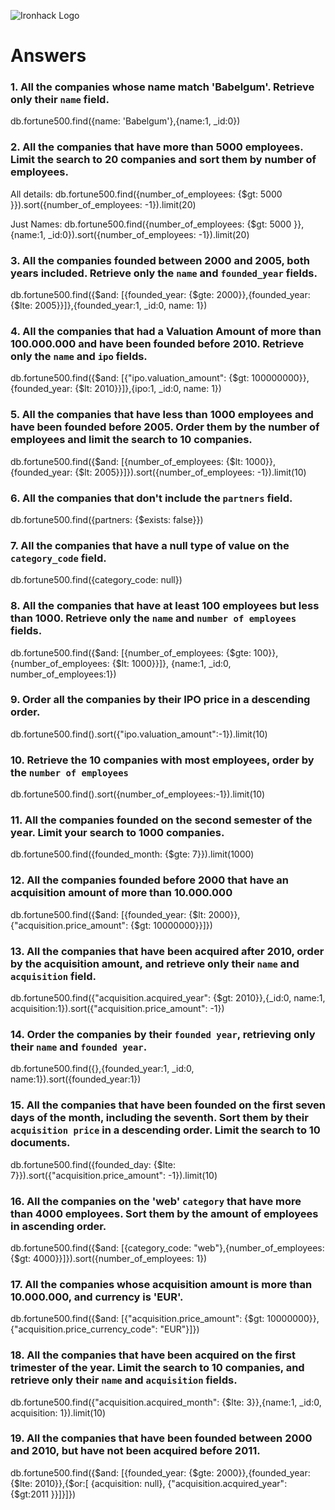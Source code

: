 ![Ironhack Logo](https://i.imgur.com/1QgrNNw.png)

# Answers

### 1. All the companies whose name match 'Babelgum'. Retrieve only their `name` field.

db.fortune500.find({name: 'Babelgum'},{name:1, \_id:0})

### 2. All the companies that have more than 5000 employees. Limit the search to 20 companies and sort them by **number of employees**.

All details:
db.fortune500.find({number_of_employees: {\$gt: 5000 }}).sort({number_of_employees: -1}).limit(20)

Just Names:
db.fortune500.find({number_of_employees: {\$gt: 5000 }},{name:1, \_id:0}).sort({number_of_employees: -1}).limit(20)

### 3. All the companies founded between 2000 and 2005, both years included. Retrieve only the `name` and `founded_year` fields.

db.fortune500.find({$and: [{founded_year: {$gte: 2000}},{founded_year: {\$lte: 2005}}]},{founded_year:1, \_id:0, name: 1})

### 4. All the companies that had a Valuation Amount of more than 100.000.000 and have been founded before 2010. Retrieve only the `name` and `ipo` fields.

db.fortune500.find({$and: [{"ipo.valuation_amount": {$gt: 100000000}},{founded_year: {\$lt: 2010}}]},{ipo:1, \_id:0, name: 1})

### 5. All the companies that have less than 1000 employees and have been founded before 2005. Order them by the number of employees and limit the search to 10 companies.

db.fortune500.find({$and: [{number_of_employees: {$lt: 1000}},{founded_year: {\$lt: 2005}}]}).sort({number_of_employees: -1}).limit(10)

### 6. All the companies that don't include the `partners` field.

db.fortune500.find({partners: {\$exists: false}})

### 7. All the companies that have a null type of value on the `category_code` field.

db.fortune500.find({category_code: null})

### 8. All the companies that have at least 100 employees but less than 1000. Retrieve only the `name` and `number of employees` fields.

db.fortune500.find({$and: [{number_of_employees: {$gte: 100}},{number_of_employees: {\$lt: 1000}}]}, {name:1, \_id:0, number_of_employees:1})

### 9. Order all the companies by their IPO price in a descending order.

db.fortune500.find().sort({"ipo.valuation_amount":-1}).limit(10)

### 10. Retrieve the 10 companies with most employees, order by the `number of employees`

db.fortune500.find().sort({number_of_employees:-1}).limit(10)

### 11. All the companies founded on the second semester of the year. Limit your search to 1000 companies.

db.fortune500.find({founded_month: {\$gte: 7}}).limit(1000)

### 12. All the companies founded before 2000 that have an acquisition amount of more than 10.000.000

db.fortune500.find({$and: [{founded_year: {$lt: 2000}},{"acquisition.price_amount": {\$gt: 10000000}}]})

### 13. All the companies that have been acquired after 2010, order by the acquisition amount, and retrieve only their `name` and `acquisition` field.

db.fortune500.find({"acquisition.acquired_year": {\$gt: 2010}},{\_id:0, name:1, acquisition:1}).sort({"acquisition.price_amount": -1})

### 14. Order the companies by their `founded year`, retrieving only their `name` and `founded year`.

db.fortune500.find({},{founded_year:1, \_id:0, name:1}).sort({founded_year:1})

### 15. All the companies that have been founded on the first seven days of the month, including the seventh. Sort them by their `acquisition price` in a descending order. Limit the search to 10 documents.

db.fortune500.find({founded_day: {\$lte: 7}}).sort({"acquisition.price_amount": -1}).limit(10)

### 16. All the companies on the 'web' `category` that have more than 4000 employees. Sort them by the amount of employees in ascending order.

db.fortune500.find({$and: [{category_code: "web"},{number_of_employees: {$gt: 4000}}]}).sort({number_of_employees: 1})

### 17. All the companies whose acquisition amount is more than 10.000.000, and currency is 'EUR'.

db.fortune500.find({$and: [{"acquisition.price_amount": {$gt: 10000000}},{"acquisition.price_currency_code": "EUR"}]})

### 18. All the companies that have been acquired on the first trimester of the year. Limit the search to 10 companies, and retrieve only their `name` and `acquisition` fields.

db.fortune500.find({"acquisition.acquired_month": {\$lte: 3}},{name:1, \_id:0, acquisition: 1}).limit(10)

### 19. All the companies that have been founded between 2000 and 2010, but have not been acquired before 2011.

db.fortune500.find({$and: [{founded_year: {$gte: 2000}},{founded_year:{$lte: 2010}},{$or:[ {acquisition: null}, {"acquisition.acquired_year": {$gt:2011 }}]}]})
